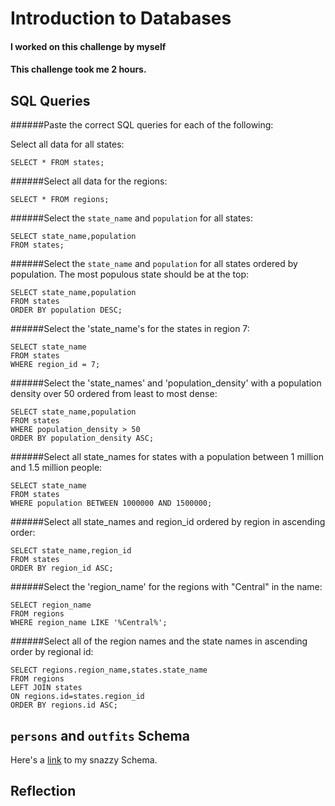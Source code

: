 # Introduction to Databases

#### I worked on this challenge by myself
#### This challenge took me 2 hours.

## SQL Queries

######Paste the correct SQL queries for each of the following:

Select all data for all states: 

```
SELECT * FROM states;
```

######Select all data for the regions: 

```
SELECT * FROM regions;
```

######Select the `state_name` and `population` for all states: 

```
SELECT state_name,population
FROM states;
```

######Select the `state_name` and `population` for all states ordered by population. The most populous state should be at the top:

```
SELECT state_name,population
FROM states
ORDER BY population DESC;
```

######Select the 'state_name's for the states in region 7:

```
SELECT state_name
FROM states
WHERE region_id = 7;
```

######Select the 'state_names' and 'population_density' with a population density over 50 ordered from least to most dense:

```
SELECT state_name,population
FROM states
WHERE population_density > 50
ORDER BY population_density ASC;
```

######Select all state_names for states with a population between 1 million and 1.5 million people:

```
SELECT state_name
FROM states
WHERE population BETWEEN 1000000 AND 1500000;
```

######Select all state_names and region_id ordered by region in ascending order:

```
SELECT state_name,region_id
FROM states
ORDER BY region_id ASC;
```

######Select the 'region_name' for the regions with "Central" in the name:

```
SELECT region_name
FROM regions
WHERE region_name LIKE '%Central%';
```

######Select all of the region names and the state names in ascending order by regional id:


```
SELECT regions.region_name,states.state_name
FROM regions
LEFT JOIN states
ON regions.id=states.region_id
ORDER BY regions.id ASC;
```

## `persons` and `outfits` Schema
Here's a [link](./outfit_db.png) to my snazzy Schema.


## Reflection


<!--

What are databases for?

Databases allow you to store and access data. They are especially
useful for large amounts of data, because they can make it easy to
quickly and efficiently organize and access information.

What is a one-to-many relationship?

A one-to-many relationship describes how one type of data relates to
another. As the name suggests, ONE type of data will have many
instances - and in database theory, these may be stored in separate
tables. For example, each region_name in the regions table from the
exercise above has many states in it (the states are listed in
states.state_name). The relationship between region_name and
state_name is one-to-many.

There are also one-to-one and many-to-many relationship types in DB
theory.

What is a primary key? What is a foreign key? How can you determine
which is which?

A primary key is a number that uniquely identifies each instance in a
database. A foreign key is a number on a different table that matches
the primary key, thereby linking the two together. You have to set the
relationship of primary key and foreign key in order to integrate
separate tables in a database management system.

How can you select information out of a SQL database? What are some
general guidelines for that?

SELECT is the command used to select information out of an SQL
database. There are lots of commands and guidelines that can be added
to SELECT, to limit or define what data you want to access, how you
want to display it, etc. General quidelines for selecting information:
seems like ALL CAPS for db query commands; dot notation for field
names within tables; semicolon tells the console that you're ready to
execute the command. Many of the guidelines seem like programming
language basics.




-->



